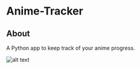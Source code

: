 # Anime-Tracker

## About

A Python app to keep track of your anime progress.

![alt text](https://github.com/ashwindasr/Anime-Tracker/blob/master/resources/images/image.png)
